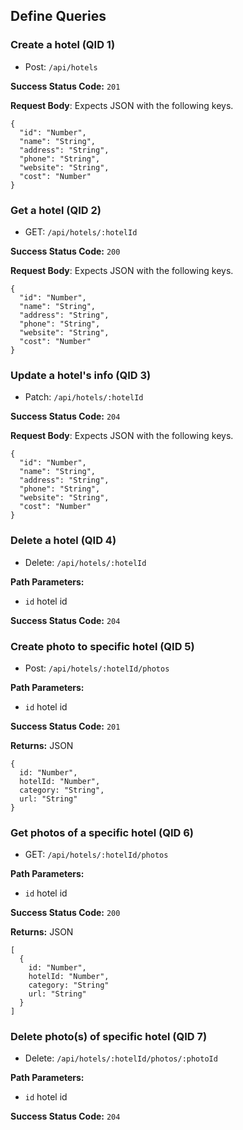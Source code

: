 ## Define Queries

### Create a hotel (QID 1)
* Post: `/api/hotels`

**Success Status Code:** `201`

**Request Body**: Expects JSON with the following keys.

```
{
  "id": "Number",
  "name": "String",
  "address": "String",
  "phone": "String",
  "website": "String",
  "cost": "Number"
}
```

### Get a hotel (QID 2)
* GET: `/api/hotels/:hotelId`

**Success Status Code:** `200`

**Request Body**: Expects JSON with the following keys.

```
{
  "id": "Number",
  "name": "String",
  "address": "String",
  "phone": "String",
  "website": "String",
  "cost": "Number"
}
```

### Update a hotel's info (QID 3)
* Patch: `/api/hotels/:hotelId`

**Success Status Code:** `204`

**Request Body**: Expects JSON with the following keys.

```
{
  "id": "Number",
  "name": "String",
  "address": "String",
  "phone": "String",
  "website": "String",
  "cost": "Number"
}
```

### Delete a hotel (QID 4)
* Delete: `/api/hotels/:hotelId`

**Path Parameters:**
  * `id` hotel id

**Success Status Code:** `204`


### Create photo to specific hotel (QID 5)
* Post: `/api/hotels/:hotelId/photos`

**Path Parameters:**
  * `id` hotel id

**Success Status Code:** `201`

**Returns:** JSON

```
{
  id: "Number",
  hotelId: "Number",
  category: "String",
  url: "String"
} 
```


### Get photos of a specific hotel (QID 6)
* GET: `/api/hotels/:hotelId/photos`

**Path Parameters:**
  * `id` hotel id

**Success Status Code:** `200`

**Returns:** JSON

```
[ 
  {
    id: "Number",
    hotelId: "Number",
    category: "String"
    url: "String"
  } 
]
```

### Delete photo(s) of specific hotel (QID 7)
* Delete: `/api/hotels/:hotelId/photos/:photoId`

**Path Parameters:**
  * `id` hotel id

**Success Status Code:** `204`
